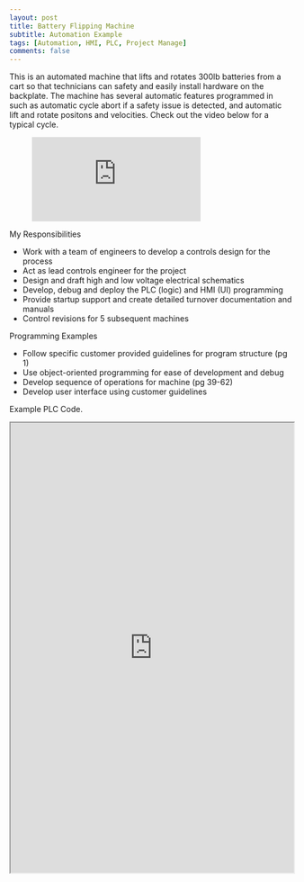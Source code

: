 ```yaml
---
layout: post
title: Battery Flipping Machine
subtitle: Automation Example
tags: [Automation, HMI, PLC, Project Manage]
comments: false
---
```


This is an automated machine that lifts and rotates 300lb batteries from a cart so that technicians can safety and easily install hardware on the backplate. The machine has several automatic features programmed in such as automatic cycle abort if a safety issue is detected, and automatic lift and rotate positons and velocities. Check out the video below for a typical cycle.

<!-- blank line -->
<figure class="video_container">
  <iframe src="https://www.youtube.com/embed/enMumwvLAug" frameborder="0" allowfullscreen="true"> </iframe>
</figure>
<!-- blank line -->

My Responsibilities
-	Work with a team of engineers to develop a controls design for the process
-	Act as lead controls engineer for the project
-	Design and draft high and low voltage electrical schematics
-	Develop, debug and deploy the PLC (logic) and HMI (UI) programming
-	Provide startup support and create detailed turnover documentation and manuals
-	Control revisions for 5 subsequent machines

Programming Examples
-	Follow specific customer provided guidelines for program structure (pg 1)
-	Use object-oriented programming for ease of development and debug
-	Develop sequence of operations for machine (pg 39-62)
-	Develop user interface using customer guidelines

Example PLC Code.
<iframe src="https://josh-best.github.io/img/BatteryFlippingMachine.pdf" width="100%" height="800px"> </iframe>

